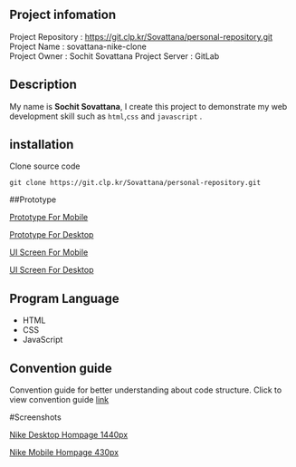 
## Project infomation

Project Repository : https://git.clp.kr/Sovattana/personal-repository.git
Project Name : sovattana-nike-clone<br>
Project Owner : Sochit Sovattana
Project Server : GitLab

## Description 

My name is **Sochit Sovattana**, I create this project to demonstrate my web development skill 
such as `html`,`css` and `javascript` .

## installation

Clone source code

```shell
git clone https://git.clp.kr/Sovattana/personal-repository.git
```

##Prototype

[Prototype For Mobile](https://www.figma.com/proto/uA2uhYpro0yVhMo9ZFJEjx/nike?node-id=236-855&t=tnjS2wdiP0i2ovtX-1&scaling=scale-down&page-id=236%3A551&starting-point-node-id=236%3A855)

[Prototype For Desktop](https://www.figma.com/proto/uA2uhYpro0yVhMo9ZFJEjx/nike?node-id=191-7058&t=gMsmZ5qhg190q58J-1&scaling=scale-down&page-id=0%3A1&starting-point-node-id=52%3A467)

[UI Screen For Mobile](https://www.figma.com/design/uA2uhYpro0yVhMo9ZFJEjx/nike?node-id=236-551&t=JZdfzeDFY2G0Gwx9-1)

[UI Screen For Desktop](https://www.figma.com/design/uA2uhYpro0yVhMo9ZFJEjx/nike?node-id=0-1&t=JZdfzeDFY2G0Gwx9-1)

## Program Language

- HTML
- CSS
- JavaScript

## Convention guide

Convention guide for better understanding about code structure.
Click to view convention guide [link](./docs/convention-guide.md)

#Screenshots

[Nike Desktop Hompage 1440px](./Nike-Image/Screenshot/127.0.0.1_5502_pages_home_page%20copy.html.png)

[Nike Mobile Hompage 430px](./Nike-Image/Screenshot/127.0.0.1_5502_pages_home_page.html.png)